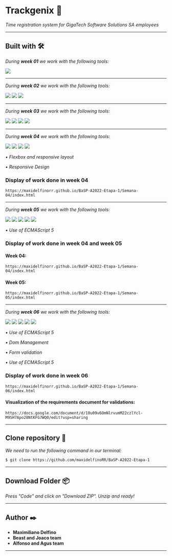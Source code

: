 # Trackgenix 🚀

_Time registration system for GigaTech Software Solutions SA employees_

---

## Built with 🛠️
_During **week 01** we work with the following tools:_

![](https://skills.thijs.gg/icons?i=figma)

---
_During **week 02** we work with the following tools:_

![](https://skills.thijs.gg/icons?i=html)
![](https://skills.thijs.gg/icons?i=git)
![](https://skills.thijs.gg/icons?i=github)

---
_During **week 03** we work with the following tools:_

![](https://skills.thijs.gg/icons?i=html)
![](https://skills.thijs.gg/icons?i=css)
![](https://skills.thijs.gg/icons?i=git)
![](https://skills.thijs.gg/icons?i=github)

---
_During **week 04** we work with the following tools:_

![](https://skills.thijs.gg/icons?i=html)
![](https://skills.thijs.gg/icons?i=css)
![](https://skills.thijs.gg/icons?i=git)
![](https://skills.thijs.gg/icons?i=github)

_• Flexbox and responsive layout_

_• Responsive Design_

### Display of work done in week 04

```
https://maxidelfinorr.github.io/BaSP-A2022-Etapa-1/Semana-04/index.html
```

---
_During **week 05** we work with the following tools:_

![](https://skills.thijs.gg/icons?i=html)
![](https://skills.thijs.gg/icons?i=css)
![](https://skills.thijs.gg/icons?i=js)
![](https://skills.thijs.gg/icons?i=git)
![](https://skills.thijs.gg/icons?i=github)

_• Use of ECMAScript 5_

### Display of work done in week 04 and week 05

#### Week 04: 
```
https://maxidelfinorr.github.io/BaSP-A2022-Etapa-1/Semana-04/index.html
```
#### Week 05: 
```
https://maxidelfinorr.github.io/BaSP-A2022-Etapa-1/Semana-05/index.html
```
---
_During **week 06** we work with the following tools:_

![](https://skills.thijs.gg/icons?i=html)
![](https://skills.thijs.gg/icons?i=css)
![](https://skills.thijs.gg/icons?i=js)
![](https://skills.thijs.gg/icons?i=git)
![](https://skills.thijs.gg/icons?i=github)

_• Use of ECMAScript 5_

_• Dom Management_

_• Form validation_

_• Use of ECMAScript 5_

### Display of work done in week 06
```
https://maxidelfinorr.github.io/BaSP-A2022-Etapa-1/Semana-06/index.html
```
#### Visualization of the requirements document for validations:
```
https://docs.google.com/document/d/10u09v6OmNlrvumM22czlYcl-M9SH7Apo28NtKFG7WQ0/edit?usp=sharing
```

---

## Clone repository 🔧

_We need to run the following command in our terminal:_

```
$ git clone https://github.com/maxidelfinoRR/BaSP-A2022-Etapa-1
```

---

## Download Folder 📦

_Press "Code" and click on "Download ZIP". Unzip and ready!_

---

## Author ✒️

* **Maximiliano Delfino**
* **Beast and Joaco team**
* **Alfonso and Agus team**

---